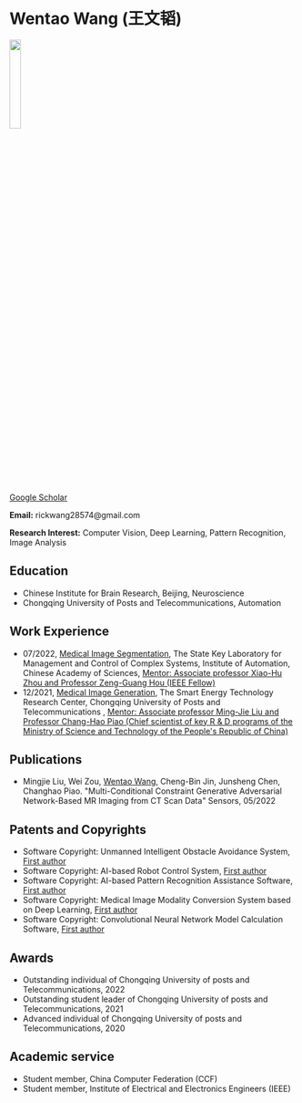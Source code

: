 



<h1 id="peijin-zhang"><font _mstmutation="1">Wentao Wang (王文韬)</font><a class="headerlink" href="http://pjzhang.cc/#peijin-zhang" title="Permanent link"></a></h1>

<img src="/img/self.jpg" width="20%">









<!-- 设置谷歌学术地址 -->
[Google Scholar](https://scholar.google.cz/citations?hl=zh-CN&pli=1&user=Q9dFVesAAAAJ)

<!-- 设置我的电子邮件地址 -->
<p><strong>Email:</strong> rickwang28574@gmail.com</p>
<p><strong>Research Interest:</strong> Computer Vision, Deep Learning, Pattern Recognition, Image Analysis</p>








<!-- ## Education -->
<h2 id="Education"><font _mstmutation="1">Education</font><a class="headerlink" href="http://pjzhang.cc/#awards" title="Permanent link"></a></h2>
<ul>
<!-- <li>Chongqing University of Posts and Telecommunications, Automation, 09/2020-06/2024</li> -->


<li>Chinese Institute for Brain Research, Beijing, Neuroscience</li>

<li>Chongqing University of Posts and Telecommunications, Automation</li>

<!-- 这里是有logo的 -->
<!-- <li><div>
        <img src="/img/Brain.svg" width="240px" height="240px" style="vertical-align:middle;" loading="lazy">
        <span>Chinese Institute for Brain Research, Beijing, Neuroscience</span>
    </div></li>

<li><div>
        <img src="/img/cqupt.jpg" width="50px" height="50px" style="vertical-align:middle;" loading="lazy">
        <span>Chongqing University of Posts and Telecommunications, Automation</span>
    </div></li> -->

</ul>

<!-- ## Work Experience -->
<h2 id="Work Experience"><font _mstmutation="1">Work Experience</font><a class="headerlink" href="http://pjzhang.cc/#awards" title="Permanent link"></a></h2>
<ul>
<li>07/2022, <u>Medical Image Segmentation</u>, The State Key Laboratory for Management and Control of Complex Systems, Institute of Automation, Chinese Academy of Sciences, <u>Mentor: Associate professor Xiao-Hu Zhou and Professor Zeng-Guang Hou (IEEE Fellow)</u></li>
<li>12/2021, <u>Medical Image Generation</u>, The Smart Energy Technology Research Center, Chongqing University of Posts and Telecommunications , <u>Mentor: Associate professor Ming-Jie Liu and Professor Chang-Hao Piao (Chief scientist of key R & D programs of the Ministry of Science and Technology of the People's Republic of China)</u></li>
<!-- 这里是有logo的 -->
<!-- <li><div>
        <img src="/img/IACAS.png" width="40px" height="40px" style="vertical-align:middle;" loading="lazy">
        <span>Institute of Automation, Chinese Academy of Sciences, Medical Image Analysis</span>
    </div></li> -->
<!-- <li><div>
        <img src="/img/cqupt.jpg" width="50px" height="50px" style="vertical-align:middle;" loading="lazy">
        <span>Chongqing University of Posts and Telecommunications, Medical Image Analysis</span>
    </div></li> -->
</ul>

<!-- ## Publications -->
<h2 id="Publications"><font _mstmutation="1">Publications</font><a class="headerlink" href="http://pjzhang.cc/#awards" title="Permanent link"></a></h2>
<ul>
<li>Mingjie Liu, Wei Zou, <u>Wentao Wang</u>, Cheng-Bin Jin, Junsheng Chen, Changhao Piao. "Multi-Conditional Constraint Generative Adversarial Network-Based MR Imaging from CT Scan Data" Sensors, 05/2022</li>
</ul>

<h2 id="Patents and Copyrights"><font _mstmutation="1">Patents and Copyrights</font><a class="headerlink" href="http://pjzhang.cc/#awards" title="Permanent link"></a></h2>
<ul>
<li>Software Copyright: Unmanned Intelligent Obstacle Avoidance System, <u>First author</u></li>
<li>Software Copyright: AI-based Robot Control System, <u>First author</u></li>
<li>Software Copyright: AI-based Pattern Recognition Assistance Software, <u>First author</u></li>
<li>Software Copyright: Medical Image Modality Conversion System based on Deep Learning, <u>First author</u></li>
<li>Software Copyright: Convolutional Neural Network Model Calculation Software, <u>First author</u></li>
</ul>

<!-- ## Awards -->
<h2 id="Awards"><font _mstmutation="1">Awards</font><a class="headerlink" href="http://pjzhang.cc/#awards" title="Permanent link"></a></h2>
<ul>
<li>Outstanding individual of Chongqing University of posts and Telecommunications, 2022</li>
<li>Outstanding student leader of Chongqing University of posts and Telecommunications, 2021</li>
<li>Advanced individual of Chongqing University of posts and Telecommunications, 2020</li>
</ul>

<h2 id="Academic service"><font _mstmutation="1">Academic service</font><a class="headerlink" href="http://pjzhang.cc/#awards" title="Permanent link"></a></h2>
<ul>
<li>Student member, China Computer Federation (CCF)</li>
<li>Student member, Institute of Electrical and Electronics Engineers (IEEE)</li>
</ul>